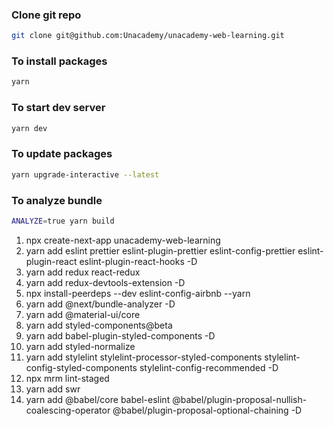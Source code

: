 ### Clone git repo

```sh
git clone git@github.com:Unacademy/unacademy-web-learning.git
```

### To install packages

```sh
yarn
```

### To start dev server

```sh
yarn dev
```

### To update packages

```sh
yarn upgrade-interactive --latest
```

### To analyze bundle

```sh
ANALYZE=true yarn build
```

1.  npx create-next-app unacademy-web-learning
2.  yarn add eslint prettier eslint-plugin-prettier eslint-config-prettier eslint-plugin-react eslint-plugin-react-hooks -D
3.  yarn add redux react-redux
4.  yarn add redux-devtools-extension -D
5.  npx install-peerdeps --dev eslint-config-airbnb --yarn
6.  yarn add @next/bundle-analyzer -D
7.  yarn add @material-ui/core
8.  yarn add styled-components@beta
9.  yarn add babel-plugin-styled-components -D
10. yarn add styled-normalize
11. yarn add stylelint stylelint-processor-styled-components stylelint-config-styled-components stylelint-config-recommended -D
12. npx mrm lint-staged
13. yarn add swr
14. yarn add @babel/core babel-eslint @babel/plugin-proposal-nullish-coalescing-operator @babel/plugin-proposal-optional-chaining -D
